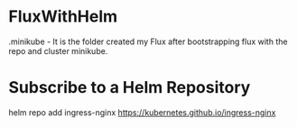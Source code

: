 # FluxWithHelm

.minikube - It is the folder created my Flux after bootstrapping flux with the repo and cluster minikube.

# Subscribe to a Helm Repository

helm repo add ingress-nginx https://kubernetes.github.io/ingress-nginx

